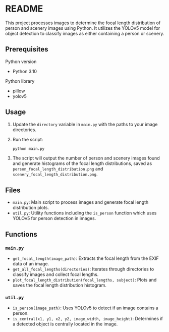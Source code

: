 # README

This project processes images to determine the focal length distribution of person and scenery images using Python. It utilizes the YOLOv5 model for object detection to classify images as either containing a person or scenery.

## Prerequisites

Python version
- Python 3.10

Python library 
- pillow
- yolov5

## Usage

1. Update the `directory` variable in `main.py` with the paths to your image directories.

2. Run the script:
    ```sh
    python main.py
    ```

3. The script will output the number of person and scenery images found and generate histograms of the focal length distributions, saved as `person_focal_length_distribution.png` and `scenery_focal_length_distribution.png`.

## Files

- `main.py`: Main script to process images and generate focal length distribution plots.
- `util.py`: Utility functions including the `is_person` function which uses YOLOv5 for person detection in images.

## Functions

### `main.py`

- `get_focal_length(image_path)`: Extracts the focal length from the EXIF data of an image.
- `get_all_focal_lengths(directories)`: Iterates through directories to classify images and collect focal lengths.
- `plot_focal_length_distribution(focal_lengths, subject)`: Plots and saves the focal length distribution histogram.

### `util.py`

- `is_person(image_path)`: Uses YOLOv5 to detect if an image contains a person.
- `is_central(x1, y1, x2, y2, image_width, image_height)`: Determines if a detected object is centrally located in the image.
